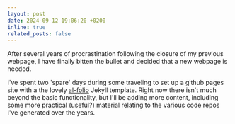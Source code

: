 ```yaml
---
layout: post
date: 2024-09-12 19:06:20 +0200
inline: true
related_posts: false
---
```


After several years of procrastination following the closure of my previous webpage, I have finally bitten the bullet and decided that a new webpage is needed.

I've spent two 'spare' days during some traveling to set up a github pages site with a the lovely [al-folio](https://github.com/alshedivat/al-folio) Jekyll template. Right now there isn't much beyond the basic functionality, but I'll be adding more content, including some more practical (useful?) material relating to the various code repos I've generated over the years.
